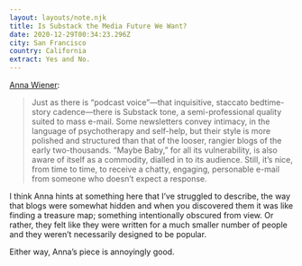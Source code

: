```yaml
---
layout: layouts/note.njk
title: Is Substack the Media Future We Want?
date: 2020-12-29T00:34:23.296Z
city: San Francisco
country: California
extract: Yes and No.
---
```


[Anna Wiener](https://www.newyorker.com/magazine/2021/01/04/is-substack-the-media-future-we-want):

> Just as there is “podcast voice”—that inquisitive, staccato bedtime-story cadence—there is Substack tone, a semi-professional quality suited to mass e-mail. Some newsletters convey intimacy, in the language of psychotherapy and self-help, but their style is more polished and structured than that of the looser, rangier blogs of the early two-thousands. “Maybe Baby,” for all its vulnerability, is also aware of itself as a commodity, dialled in to its audience. Still, it’s nice, from time to time, to receive a chatty, engaging, personable e-mail from someone who doesn’t expect a response.

I think Anna hints at something here that I’ve struggled to describe, the way that blogs were somewhat hidden and when you discovered them it was like finding a treasure map; something intentionally obscured from view. Or rather, they felt like they were written for a much smaller number of people and they weren’t necessarily designed to be popular.

Either way, Anna’s piece is annoyingly good.
